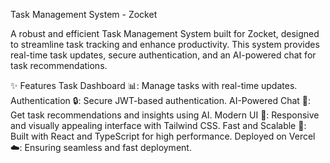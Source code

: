 Task Management System - Zocket

A robust and efficient Task Management System built for Zocket, designed to streamline task tracking and enhance productivity. This system provides real-time task updates, secure authentication, and an AI-powered chat for task recommendations.

✨ Features
Task Dashboard 📊: Manage tasks with real-time updates.
Authentication 🔒: Secure JWT-based authentication.
AI-Powered Chat 🤖: Get task recommendations and insights using AI.
Modern UI 🎨: Responsive and visually appealing interface with Tailwind CSS.
Fast and Scalable 🚀: Built with React and TypeScript for high performance.
Deployed on Vercel ☁️: Ensuring seamless and fast deployment.

